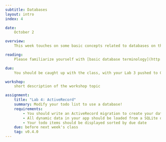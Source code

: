 ```yaml
---
subtitle: Databases
layout: intro
index: 4

date:
    October 2

overview:
    This week touches on some basic concepts related to databases on the web, then introduces the ActiveRecord database abstration layer.

reading:
    Please familiarize yourself with [basic database terminology](http://homepages.ius.edu/DSCHWEI2/handouts/access/terms.htm) and [ActiveRecord basics](http://guides.rubyonrails.org/active_record_basics.html). Don't worry too much if you don't understand the code examples or migrations, just try to get a sense for what ActiveRecord's role is in a ruby web app.

due:
    You should be caught up with the class, with your Lab 3 pushed to GitHub and tagged properly with a `v0.3.x` tag.

workshop:
    short description of the workshop topic

assignment:
    title: "Lab 4: ActiveRecord"
    summary: Modify your todo list to use a database!
    requirements:
        - You should write an ActiveRecord migration to create your database
        - All dynamic data in your app should be loaded from a SQLite database using an ActiveRecord model
        - Your todo items should be displayed sorted by due date
    due: before next week's class
    tag: v0.4.0
---
```

